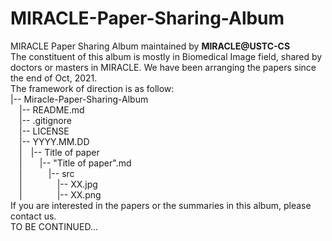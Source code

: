 # MIRACLE-Paper-Sharing-Album
MIRACLE Paper Sharing Album maintained by **MIRACLE@USTC-CS**  
The constituent of this album is mostly in Biomedical Image field, shared by doctors or masters in MIRACLE. We have been arranging the papers since the end of Oct, 2021.  
The framework of direction is as follow:  
|-- Miracle-Paper-Sharing-Album  
&emsp;|-- README.md  
&emsp;|-- .gitignore  
&emsp;|-- LICENSE   
&emsp;|-- YYYY.MM.DD    
&emsp;|&emsp;|-- Title of paper  
&emsp;|&emsp;&emsp;|-- "Title of paper".md  
&emsp;|&emsp;&emsp;&emsp;|-- src  
&emsp;|&emsp;&emsp;&emsp;&emsp;|-- XX.jpg  
&emsp;|&emsp;&emsp;&emsp;&emsp;|-- XX.png  
If you are interested in the papers or the summaries in this album, please contact us.  
TO BE CONTINUED... 

